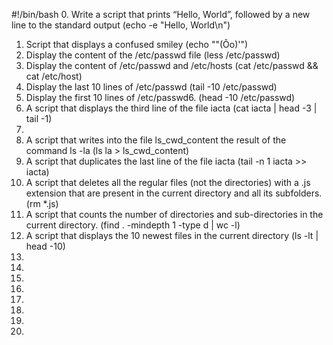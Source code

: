 #!/bin/bash
0. Write a script that prints “Hello, World”, followed by a new line to the standard output (echo -e "Hello, World\n")
1. Script that displays a confused smiley (echo "\"(Ôo)'")
2. Display the content of the /etc/passwd file (less /etc/passwd)
3. Display the content of /etc/passwd and /etc/hosts (cat /etc/passwd && cat /etc/host)
4. Display the last 10 lines of /etc/passwd (tail -10 /etc/passwd)
5. Display the first 10 lines of /etc/passwd6. (head -10 /etc/passwd)
6. A script that displays the third line of the file iacta (cat iacta | head -3 | tail -1)
7.
8. A script that writes into the file ls_cwd_content the result of the command ls -la (ls la > ls_cwd_content)
9. A script that duplicates the last line of the file iacta (tail -n 1 iacta >> iacta)
10. A script that deletes all the regular files (not the directories) with a .js extension that are present in the current directory and all its subfolders. (rm *.js)
11. A script that counts the number of directories and sub-directories in the current directory. (find . -mindepth 1 -type d | wc -l)
12. A script that displays the 10 newest files in the current directory (ls -lt | head -10) 
13.
14.
15.
16.
17.
18.
19.
20.
